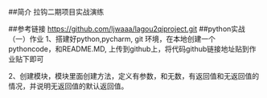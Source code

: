 ##简介
拉钩二期项目实战演练

##参考链接
https://github.com/ljwaaa/lagou2qiproject.git
##python实战（一）作业
1、搭建好python,pycharm, git 环境，在本地创建一个pythoncode，和README.MD, 上传到github上，将代码github链接地址贴到作业贴下即可

2、创建模块，模块里面创建方法，定义有参数，和无数，有返回值和无返回值的情况，并说明无返回值的默认返回值。
